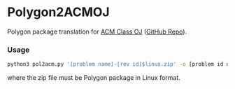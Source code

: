 # Polygon2ACMOJ

Polygon package translation for [ACM Class OJ](https://acm.sjtu.edu.cn/OnlineJudge) ([GitHub Repo](https://github.com/ACMClassOJ/TesutoHime)).


### Usage

```bash
python3 pol2acm.py '[problem name]-[rev id]$linux.zip' -o [problem id on ACMOJ]
```

where the zip file must be Polygon package in Linux format.